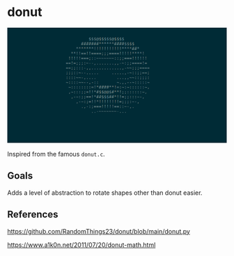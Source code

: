 # donut

![](https://raw.githubusercontent.com/zynaxsoft/donut/main/donut.gif)

Inspired from the famous `donut.c`.

## Goals
Adds a level of abstraction to rotate shapes other than donut easier.

## References
https://github.com/RandomThings23/donut/blob/main/donut.py

https://www.a1k0n.net/2011/07/20/donut-math.html

